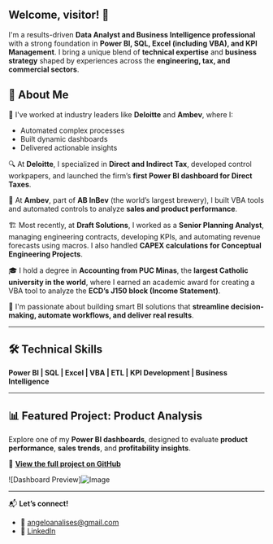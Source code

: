 ## Welcome, visitor! 👋

I'm a results-driven **Data Analyst and Business Intelligence professional** with a strong foundation in **Power BI, SQL, Excel (including VBA), and KPI Management**. I bring a unique blend of **technical expertise** and **business strategy** shaped by experiences across the **engineering, tax, and commercial sectors**.

## 👤 About Me

💼 I've worked at industry leaders like **Deloitte** and **Ambev**, where I:

- Automated complex processes  
- Built dynamic dashboards  
- Delivered actionable insights  

🔍 At **Deloitte**, I specialized in **Direct and Indirect Tax**, developed control workpapers, and launched the firm’s **first Power BI dashboard for Direct Taxes**.

🍻 At **Ambev**, part of **AB InBev** (the world’s largest brewery), I built VBA tools and automated controls to analyze **sales and product performance**.

🏗️ Most recently, at **Draft Solutions**, I worked as a **Senior Planning Analyst**, managing engineering contracts, developing KPIs, and automating revenue forecasts using macros. I also handled **CAPEX calculations for Conceptual Engineering Projects**.

🎓 I hold a degree in **Accounting from PUC Minas**, the **largest Catholic university in the world**, where I earned an academic award for creating a VBA tool to analyze the **ECD’s J150 block (Income Statement)**.

🚀 I'm passionate about building smart BI solutions that **streamline decision-making, automate workflows, and deliver real results**.

---

## 🛠️ Technical Skills  
**Power BI | SQL | Excel | VBA | ETL | KPI Development | Business Intelligence**

---

## 📊 Featured Project: Product Analysis

Explore one of my **Power BI dashboards**, designed to evaluate **product performance**, **sales trends**, and **profitability insights**.

🔗 [**View the full project on GitHub**](https://github.com/Angelo-77/ProductAnalysis)

![Dashboard Preview]![Image](https://github.com/user-attachments/assets/38e210d9-65de-4ab6-8c62-cee1f28a8966)

---

📬 **Let’s connect!**  
- 📧 angeloanalises@gmail.com  
- 💼 [LinkedIn](https://www.linkedin.com/in/miguel-angelo-015782198/)

